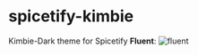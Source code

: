 # spicetify-kimbie
Kimbie-Dark theme for Spicetify 
<b>Fluent</b>:
![fluent](https://user-images.githubusercontent.com/65992262/135770099-41519d99-5009-4d96-b206-da8aa2f70443.png)
